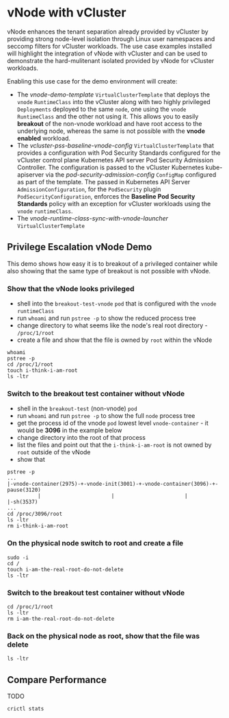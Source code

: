 # vNode with vCluster

vNode enhances the tenant separation already provided by vCluster by providing strong node-level isolation through Linux user namespaces and seccomp filters for vCluster workloads. The use case examples installed will highlight the integration of vNode with vCluster and can be used to demonstrate the hard-mulitenant isolated provided by vNode for vCluster workloads.

Enabling this use case for the demo environment will create:

- The *vnode-demo-template* `VirtualClusterTemplate` that deploys the `vnode` `RuntimeClass` into the vCluster along with two highly privileged `Deployments` deployed to the same `node`, one using the `vnode` `RuntimeClass` and the other not using it. This allows you to easily **breakout** of the non-vnode workload and have root access to the underlying node, whereas the same is not possible with the **vnode enabled** workload.
- The *vcluster-pss-baseline-vnode-config* `VirtualClusterTemplate` that provides a configuration with Pod Security Standards configured for the vCluster control plane Kubernetes API server Pod Security Admission Controller. The configuration is passed to the vCluster Kubernetes kube-apiserver via the *pod-security-admission-config* `ConfigMap` configured as part of the template. The passed in Kubernetes API Server `AdmissionConfiguration`, for the `PodSecurity` plugin `PodSecurityConfiguration`, enforces the **Baseline Pod Security Standards** policy with an exception for vCluster workloads using the `vnode` `runtimeClass`.
- The *vnode-runtime-class-sync-with-vnode-launcher* `VirtualClusterTemplate` 

## Privilege Escalation vNode Demo

This demo shows how easy it is to breakout of a privileged container while also showing that the same type of breakout is not possible with vNode.

### Show that the vNode looks privileged

- shell into the `breakout-test-vnode` `pod` that is configured with the `vnode` `runtimeClass`
- run `whoami` and run `pstree -p` to show the reduced process tree
- change directory to what seems like the node's real root directory - `/proc/1/root`
- create a file and show that the file is owned by `root` within the vNode

```
whoami
pstree -p
cd /proc/1/root 
touch i-think-i-am-root
ls -ltr
```

### Switch to the breakout test container without vNode

- shell in the  `breakout-test` (non-vnode) `pod` 
- run `whoami` and run `pstree -p` to show the full `node` process tree
- get the process id of the vnode `pod` lowest level `vnode-container` - it would be **3096** in the example below
- change directory into the root of that process
- list the files and point out that the `i-think-i-am-root` is not owned by `root` outside of the vNode
- show that 

 ```
pstree -p
...
|-vnode-container(2975)-+-vnode-init(3001)-+-vnode-container(3096)-+-pause(3120)
           |                       |                       |                  |-sh(3537)
...
cd /proc/3096/root
ls -ltr
rm i-think-i-am-root
```

### On the physical node switch to root and create a file

```
sudo -i
cd /
touch i-am-the-real-root-do-not-delete
ls -ltr
```

### Switch to the breakout test container without vNode

```
cd /proc/1/root
ls -ltr
rm i-am-the-real-root-do-not-delete
```

### Back on the physical node as root, show that the file was delete

```
ls -ltr
```

## Compare Performance

TODO

```
crictl stats

```